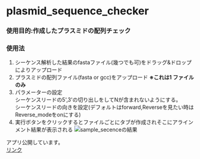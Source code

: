 # plasmid_sequence_checker

### 使用目的:作成したプラスミドの配列チェック 
### 使用法 
1. シーケンス解析した結果のfastaファイル(幾つでも可)をドラッグ&ドロップによりアップロード
2. プラスミドの配列ファイル(fasta or gcc)をアップロード **※これは1 ファイルのみ**
3. パラメーターの設定<br>
   シーケンスリードの5',3'の切り出しをしてNが含まれないようにする。<br>
   シーケンスリードの向きを設定(デフォルトはforward,Reverseを見たい時はReverse_modeをonにする)
4. 実行ボタンをクリックするとファイルごとにタブが作成されそこにアラインメント結果が表示される
   ![sample_secenceの結果](/sample_sequence/resule_read2.png)

アプリ公開しています。<br>
[リンク](https://plasmidsequencechecker-ez7wagcpayygvcwkpeqqev.streamlit.app/)


